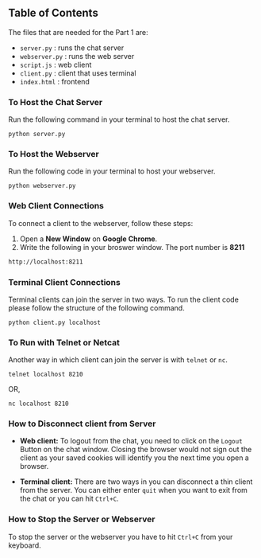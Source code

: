 ## Table of Contents

The files that are needed for the Part 1 are:
- `server.py` : runs the chat server
- `webserver.py` : runs the web server
- `script.js` : web client
- `client.py` : client that uses terminal
- `index.html` : frontend

### To Host the Chat Server
Run the following command in your terminal to host the chat server.
```
python server.py
```

### To Host the Webserver
Run the following code in your terminal to host your webserver.
```
python webserver.py
```

### Web Client Connections
To connect a client to the webserver, follow these steps:

1. Open a **New Window** on **Google Chrome**.
2. Write the following in your broswer window. The port number is **8211**
``` markdown
http://localhost:8211
```

### Terminal Client Connections

Terminal clients can join the server in two ways. To run the client code please follow the structure of the following command.
```
python client.py localhost
```

### To Run with Telnet or Netcat
Another way in which client can join the server is with `telnet` or `nc`. 
```
telnet localhost 8210
```
OR,
```
nc localhost 8210
```

### How to Disconnect client from Server
- **Web client:** To logout from the chat, you need to click on the `Logout` Button on the chat window. Closing the browser would not sign out the client as your saved cookies will identify you the next time you open a browser.

- **Terminal client:** There are two ways in you can disconnect a thin client from the server. You can either enter `quit` when you want to exit from the chat or you can hit `Ctrl+C`.

### How to Stop the Server or Webserver
To stop the server or the webserver you have to hit `Ctrl+C` from your keyboard.
